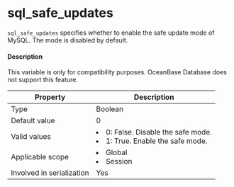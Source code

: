 # sql_safe_updates

`sql_safe_updates` specifies whether to enable the safe update mode of MySQL. The mode is disabled by default.

<main id="notice" type='explain'>
    <h4>Description</h4>
    <p>This variable is only for compatibility purposes. OceanBase Database does not support this feature. </p>
  </main>

| **Property** | **Description** |
|---------|--------------------------------------------------------------------------------------------------------------------------|
| Type | Boolean |
| Default value | 0 |
| Valid values | <li> 0: False. Disable the safe mode.   <li> 1: True. Enable the safe mode. |
| Applicable scope | <li> Global   <li> Session |
| Involved in serialization | Yes |
